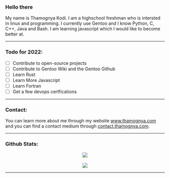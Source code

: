 ### Hello there

My name is Thamognya Kodi. I am a highschool freshman who is intersted in linux and programming. I currently use Gentoo and I know Python, C, C++, Java and Bash. I am learning javascript which I would like to become better at.

<hr>

### Todo for 2022:

- [ ] Contribute to open-source projects
- [ ] Contribute to Gentoo Wiki and the Gentoo Github
- [ ] Learn Rust
- [ ] Learn More Javascript
- [ ] Learn Fortran
- [ ] Get a few devops certfications

<hr>

### Contact:

You can learn more about me through my website <a href="https://www.thamognya.com" target="_blank">www.thamognya.com</a> and you can find a contact medium through <a href="https://contact.thamognya.com" target="_blank">contact.thamognya.com</a>.

<hr>

### Github Stats:

<div align='center'><img align="center" src="https://github-readme-stats.vercel.app/api?username=ThamognyaKodi&count_private=true&theme=graywhite"></div>
<br>
<div align='center'><img align="center" src="https://github-readme-stats.vercel.app/api/top-langs/?username=ThamognyaKodi&theme=graywhite&langs_count=10"></div>

<hr>
